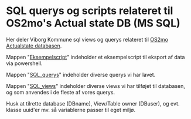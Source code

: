 # SQL querys og scripts relateret til OS2mo's Actual state DB (MS SQL)

Her deler Viborg Kommune sql views og querys relateret til [OS2mo Actualstate databasen](https://github.com/OS2mo/os2mo-data-import-and-export/tree/development/exporters/sql_export).

Mappen "[Eksempelscript](Eksempelscript)" indeholder et eksempelscript til eksport af data via powershell.

Mappen "[SQL_querys](SQL_querys)" indeholder diverse querys vi har lavet.

Mappen "[SQL_views](SQL_views)" indeholder diverse views vi har tilføjet til databasen, og som anvendes i de fleste af vores querys.

Husk at tilrette database (DBname), View/Table owner (DBuser), og evt. klasse uuid'er mv. så variablerne passer til eget miljø.
